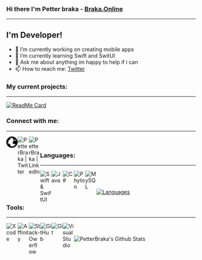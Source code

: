 ### Hi there I'm Petter braka - [Braka.Online][website]
---

## I'm Developer!
- 🔭 I’m currently working on creating mobile apps
- 🌱 I’m currently learning Swift and SwitUI
- 💬 Ask me about anything im happy to help if i can
- 📫 How to reach me: [Twitter]

### My current projects:
---
[![ReadMe Card](https://github-readme-stats.vercel.app/api/pin/?username=PetterBraka&repo=reHydrate&theme=graywhite)](https://github.com/PetterBraka/reHydrate)

### Connect with me:
---

[<img align="left" alt="braka.online" width="30px" src="https://raw.githubusercontent.com/iconic/open-iconic/master/svg/globe.svg" />][website]
[<img align="left" alt="PetterBraka | Twitter" width="30px" src="https://cdn.jsdelivr.net/npm/simple-icons@v3/icons/twitter.svg" />][twitter]
[<img align="left" alt="PetterBraka | LinkedIn" width="30px" src="https://cdn.jsdelivr.net/npm/simple-icons@v3/icons/linkedin.svg" />][linkedin]

<br />

### Languages:
---
<img align="left" alt="Swift & SwiftUI" width="30px" src="https://img.icons8.com/ios-filled/100/000000/swift.png"/>
<img align="left" alt="Java" width="30px" src="https://img.icons8.com/ios/100/000000/java-coffee-cup-logo.png"/>
<img align="left" alt="C#" width="30px" src="https://img.icons8.com/ios-filled/100/000000/c-sharp-logo.png"/>
<img align="left" alt="Phyton" width="30px" src="https://img.icons8.com/ios-filled/100/000000/python.png"/>
<img align="left" alt="MySQL" width="30px" src="https://img.icons8.com/ios-filled/100/000000/mysql.png" />
<br />
<br />

[![Languages](https://github-readme-stats.vercel.app/api/top-langs/?username=PetterBraka&layout=compact&theme=graywhite)](https://github.com/PetterBraka)

### Tools:
---
<img align="left" alt="Xcode" width="30px" src="https://img.icons8.com/ios-filled/100/000000/xcode.png"/>
<img align="left" alt="Affinity" width="30px" src="https://img.icons8.com/ios-filled/100/000000/affinity-photo.png"/>
<img align="left" alt="Stack-Owerflow" width="30px" src="https://img.icons8.com/ios-filled/100/000000/stackoverflow.png"/>
<img align="left" alt="GitHub" width="30px" src="https://img.icons8.com/ios-filled/100/000000/github.png" />
<img align="left" alt="Git" width="30px" src="https://img.icons8.com/ios-filled/100/000000/git.png" />
<img align="left" alt="Visual Studio" width="30px" src="https://img.icons8.com/ios-filled/100/000000/visual-studio-logo.png"/>
<br />
<br />

<img align="left" alt="PetterBraka's Github Stats" src="https://github-readme-stats.codestackr.vercel.app/api?username=PetterBraka&show_icons=true&hide_border=true&hide=stars&count_private=false&theme=graywhite" />

[website]: https://braka.online
[Twitter]: https://twitter.com/PetterBraka
[linkedin]: https://www.linkedin.com/in/petter-vang-brakalsvålet-a83244118/
